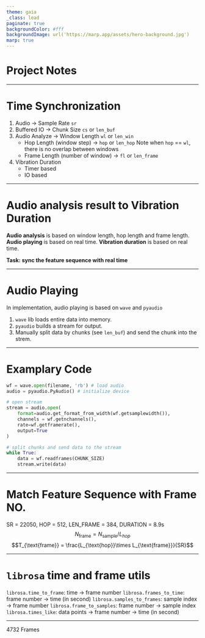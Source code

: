 ```yaml
---
theme: gaia
_class: lead
paginate: true
backgroundColor: #fff
backgroundImage: url('https://marp.app/assets/hero-background.jpg')
marp: true
---
```


# **Project Notes**

---

# Time Synchronization

1. Audio $\rightarrow$ Sample Rate `sr`
2. Buffered IO $\rightarrow$ Chunk Size `cs` or `len_buf`
3. Audio Analyze $\rightarrow$ Window Length `wl` or `len_win`
    - Hop Length (window step) $\rightarrow$ `hop` or `len_hop`
        Note when `hop` == `wl`, there is no overlap between windows
    - Frame Length (number of window) $\rightarrow$ `fl` or `len_frame`
4. Vibration Duration
    - Timer based
    - IO based

---

# Audio analysis result to Vibration Duration

**Audio analysis** is based on window length, hop length and frame length.
**Audio playing** is based on real time.
**Vibration duration** is based on real time.

**Task: sync the feature sequence with real time**

---

# Audio Playing
In implementation, audio playing is based on `wave` and `pyaudio`

1. `wave` lib loads entire data into memory.
2. `pyaudio` builds a stream for output.
2. Manually split data by chunks (see `len_buf`) and send the chunk into the strem.

---
# Examplary Code

```python
wf = wave.open(filename, 'rb') # load audio
audio = pyaudio.PyAudio() # initialize device

# open stream
stream = audio.open(
    format=audio.get_format_from_width(wf.getsamplewidth()),
    channels = wf.getnchannels(),
    rate=wf.getframerate(),
    output=True
)

# split chunks and send data to the stream
while True:
    data = wf.readframes(CHUNK_SIZE)
    stream.write(data)
```
---

# Match Feature Sequence with Frame NO.

SR = 22050, HOP = 512, LEN_FRAME = 384, DURATION = 8.9s 
$$N_{\text{frame}} = N_{\text{sample}} / L_{hop}$$
$$T_{\text{frame}} = \frac{L_{\text{hop}}\times L_{\text{frame}}}{SR}$$

---
# `librosa` time and frame utils

`librosa.time_to_frame`: time $\rightarrow$ frame number
`librosa.frames_to_time`: frame number $\rightarrow$ time (in second)
`librosa.samples_to_frames`: sample index $\rightarrow$ frame number
`librosa.frame_to_samples`: frame number $\rightarrow$  sample index 
`librosa.times_like`: data points $\rightarrow$ frame number $\rightarrow$ time (in second)

---

4732 Frames